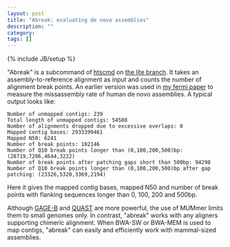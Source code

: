 ```yaml
---
layout: post
title: "Abreak: evaluating de novo assemblies"
description: ""
category: 
tags: []
---
```

{% include JB/setup %}

"Abreak" is a subcommand of [htscmd][htslib] on [the lite branch][lite]. It
takes an assembly-to-reference alignment as input and counts the number of
alignment break points. An earlier version was used in [my fermi paper][fermi]
to measure the missassembly rate of human de novo assemblies. A typical output
looks like:
```
Number of unmapped contigs: 239
Total length of unmapped contigs: 54588
Number of alignments dropped due to excessive overlaps: 0
Mapped contig bases: 2933399461
Mapped N50: 6241
Number of break points: 102146
Number of Q10 break points longer than (0,100,200,500)bp: (28719,7206,4644,3222)
Number of break points after patching gaps short than 500bp: 94298
Number of Q10 break points longer than (0,100,200,500)bp after gap patching: (23326,5320,3369,2194)
```
Here it gives the mapped contig bases, mapped N50 and number of break points
with flanking sequences longer than 0, 100, 200 and 500bp.

Although [GAGE-B][gageb] and [QUAST][quast] are more powerful, the use of
MUMmer limits them to small genomes only. In contrast, "abreak" works with any
aligners supporting chimeric alignment. When BWA-SW or BWA-MEM is used to map
contigs, "abreak" can easily and efficiently work with mammal-sized assemblies.

[htslib]: https://github.com/samtools/htslib
[lite]: https://github.com/samtools/htslib/tree/lite
[fermi]: http://bioinformatics.oxfordjournals.org/content/28/14/1838
[quast]: http://bioinf.spbau.ru/en/quast
[gageb]: http://ccb.jhu.edu/gage_b/

